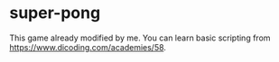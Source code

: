 # super-pong
This game already modified by me. You can learn basic scripting from https://www.dicoding.com/academies/58.
